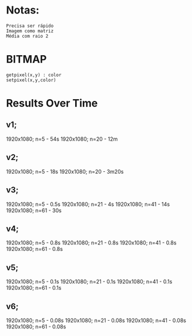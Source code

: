 # Notas:
	Precisa ser rápido
	Imagem como matriz
	Média com raio 2

# BITMAP
	getpixel(x,y) : color
	setpixel(x,y,color)

# Results Over Time

## v1;
1920x1080; n=5 - 54s
1920x1080; n=20 - 12m

## v2;
1920x1080; n=5 - 18s
1920x1080; n=20 - 3m20s

## v3;
1920x1080; n=5 - 0.5s
1920x1080; n=21 - 4s
1920x1080; n=41 - 14s
1920x1080; n=61 - 30s

## v4;
1920x1080; n=5 - 0.8s
1920x1080; n=21 - 0.8s
1920x1080; n=41 - 0.8s
1920x1080; n=61 - 0.8s

## v5;
1920x1080; n=5 - 0.1s
1920x1080; n=21 - 0.1s
1920x1080; n=41 - 0.1s
1920x1080; n=61 - 0.1s

## v6;
1920x1080; n=5 - 0.08s
1920x1080; n=21 - 0.08s
1920x1080; n=41 - 0.08s
1920x1080; n=61 - 0.08s